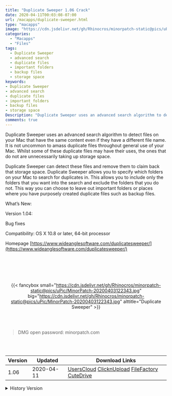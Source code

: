 ```yaml
---
title: "Duplicate Sweeper 1.06 Crack"
date: 2020-04-11T00:03:08-07:00
url: /macapps/duplicate-sweeper.html
type: "macapps"
image: "https://cdn.jsdelivr.net/gh/Rhinocros/minorpatch-static@pics/uPic/cZ3znw.png"
categories:
  - "Macapps"
  - "Files"
tags:
  - Duplicate Sweeper
  - advanced search
  - duplicate files
  - important folders
  - backup files
  - storage space
keywords:
- Duplicate Sweeper
- advanced search
- duplicate files
- important folders
- backup files
- storage space
Description: "Duplicate Sweeper uses an advanced search algorithm to detect files on your Mac that have the same content even if they have a different file name. It is not uncommon to amass duplicate files throughout general use of your Mac"
comments: true
---
```


Duplicate Sweeper uses an advanced search algorithm to detect files on your Mac that have the same content even if they have a different file name. It is not uncommon to amass duplicate files throughout general use of your Mac. Whilst some of these duplicate files may have their uses, the ones that do not are unnecessarily taking up storage space.

Duplicate Sweeper can detect these files and remove them to claim back that storage space. Duplicate Sweeper allows you to specify which folders on your Mac to search for duplicates in. This allows you to include only the folders that you want into the search and exclude the folders that you do not. This way you can choose to leave out important folders or places where you have purposely created duplicate files such as backup files.

What’s New:

Version 1.04:

Bug fixes

Compatibility: OS X 10.8 or later, 64-bit processor

Homepage [https://www.wideanglesoftware.com/duplicatesweeper/](https://www.wideanglesoftware.com/duplicatesweeper/)

<br/>
<br/>
<script async src="https://pagead2.googlesyndication.com/pagead/js/adsbygoogle.js"></script>
<ins class="adsbygoogle"
     style="display:block; text-align:center;"
     data-ad-layout="in-article"
     data-ad-format="fluid"
     data-ad-client="ca-pub-8746275014476192"
     data-ad-slot="5144997159"></ins>
<script>
     (adsbygoogle = window.adsbygoogle || []).push({});
</script>
<br/>
<br/>


<center>

{{< fancybox small="https://cdn.jsdelivr.net/gh/Rhinocros/minorpatch-static@pics/uPic/MinorPatch-20200403122343.jpg" big="https://cdn.jsdelivr.net/gh/Rhinocros/minorpatch-static@pics/uPic/MinorPatch-20200403122343.jpg" alttitle="Duplicate Sweeper" >}}

</center>

<br/>
<br/>


> DMG open password: minorpatch.com

<br/>

<br/>
<div id="history_version" class="history_version">

| Version | Updated | Download Links |
| ---- | ---- | ---- |
| 1.06 | 2020-04-11 | [UsersCloud](https://ouo.io/qWbOB0)   [ClicknUpload](https://ouo.io/cjDRW4)   [FileFactory](https://ouo.io/VOV64S)   [CuteDrive](https://ouo.io/30BuoX) |
<details>
<summary>History Version</summary>

| Version | Updated | Download Links |
| ---- | ---- | ---- |
| 1.05 | 2020-04-03 | [UsersCloud](https://ouo.io/r0elwyM)   [ClicknUpload](https://ouo.io/6A4WLHo)   [FileFactory](https://ouo.io/6VWllc)   [CuteDrive](https://ouo.io/ZdfoCl6) |
</details>

</div>
